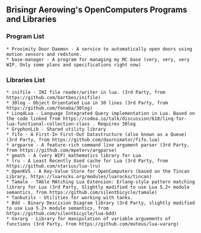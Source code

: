 ## Brisingr Aerowing's OpenComputers Programs and Libraries

### Program List

    * Proximity Door Daemon - A service to automatically open doors using motion sensors and redstone.
	* base-manager - A program for managing my MC base (very, very, very WIP. Only some plans and specifications right now)

### Libraries List

    * inifile - INI file reader/writer in lua. (3rd Party, from https://github.com/bartbes/inifile)
    * 30log - Object Orientated Lua in 30 lines (3rd Party, from https://github.com/Yonaba/30log)
	* Linq4Lua - Language Integrated Query implementation in Lua. Based on the code linked from https://codea.io/talk/discussion/618/linq-for-lua-functional-collection-class . Requires 30log
	* GryphonLib - Shared utility library
	* fifo - A First-In First-Out Datastructure (also known as a Queue) (3rd Party, from https://github.com/daurnimator/fifo.lua)
	* argparse - A feature-rich command line argument parser (3rd Party, from https://github.com/mpeterv/argparse)
	* gmath - A (very WIP) mathematics library for Lua
	* lru - A Least Recently Used cache for Lua (3rd Party, from https://github.com/starius/lua-lru)
	* OpenKVS - A Key-Value Store for OpenComputers (based on the Tincan Library, https://luarocks.org/modules/luarocks/tincan)
	* Tamale - TAble MAtching Lua Extension: Erlang-style pattern matching library for Lua (3rd Party, Slightly modified to use Lua 5.2+ module semantics, from https://github.com/silentbicycle/tamale)
	* Tankutils - Utilities for working with tanks.
	* Bdd - Binary Descision Diagram library (3rd Party, slightly modified to use Lua 5.2+ module semantics, from https://github.com/silentbicycle/lua-bdd)
	* Vararg - Library for manipulation of variable arguements of functions (3rd Party, from https://github.com/moteus/lua-vararg)